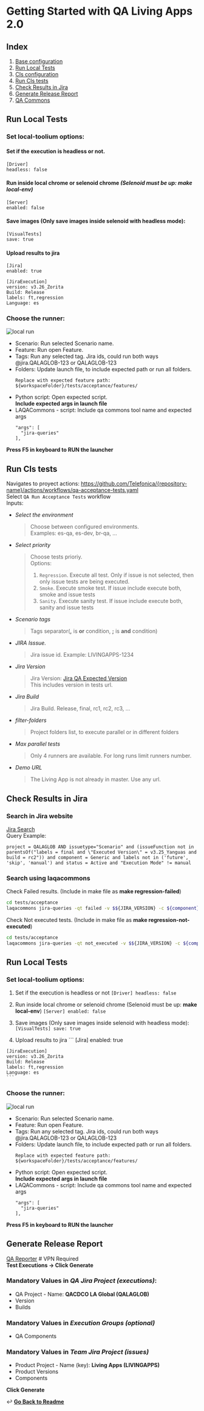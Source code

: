 # Getting Started with QA Living Apps 2.0

## Index
1. [Base configuration](./docs/base-configuration.md#base-configuration)
2. [Run Local Tests](#run-local-tests)
3. [CIs configuration](./docs/cis-configuration.md#cis)
4. [Run CIs tests](#run-cis-tests)
5. [Check Results in Jira](#check-results-in-jira)
6. [Generate Release Report](#generate-release-report)
7. [QA Commons](https://github.com/Telefonica/living-apps-qa-common)

## Run Local Tests
### Set local-toolium options:
#### Set if the execution is headless or not.
 ```
 [Driver]
 headless: false
 ```
#### Run inside local chrome or selenoid chrome _(Selenoid must be up: **make local-env**)_
 ```
 [Server]
 enabled: false
 ```
#### Save images (Only save images inside selenoid with headless mode):
```
[VisualTests]
save: true
```
#### Upload results to jira
```
[Jira]
enabled: true

[JiraExecution]
version: v3.26_Zorita
Build: Release
labels: ft,regression
Language: es
```
   
### Choose the runner:
![local run](./docs/images/local-run.png)
* Scenario: Run selected Scenario name.
* Feature: Run open Feature.
* Tags: Run any selected tag. Jira ids, could run both ways @jira.QALAGLOB-123 or QALAGLOB-123
* Folders: Update launch file, to include expected path or run all folders. <br>
  ```
  Replace with expected feature path:
  ${workspaceFolder}/tests/acceptance/features/
  ```
* Python script: Open expected script.<br>
  **Include expected args in launch file**
* LAQACommons - script: Include qa commons tool name and expected args
  ```
  "args": [
    "jira-queries"
  ],
  ```

**Press F5 in keyboard to RUN the launcher**

## Run CIs tests
Navigates to proyect actions: https://github.com/Telefonica/{repository-name}/actions/workflows/qa-acceptance-tests.yaml <br>
Select `QA Run Acceptance Tests` workflow <br>
Inputs:
* _Select the environment_<br> 

  >Choose between configured environments. <br>
  >Examples: es-qa, es-dev, br-qa, ... 

* _Select priority_
  >Choose tests prioriy. <br>
  >Options: <br>
  >1. `Regression`. Execute all test. Only if issue is not selected, then only issue tests are being executed.
  >2. `Smoke`. Execute smoke test. If issue include execute both, smoke and issue tests
  >3. `Sanity`. Execute sanity test. If issue include execute both, sanity and issue tests

* _Scenario tags_ 
  >Tags separator(**,** is **or** condition, **;** is **and** condition)

* _JIRA Isssue._
  > Jira issue id. Example: LIVINGAPPS-1234

* _Jira Version_
  > Jira Version: [Jira QA Expected Version](https://jira.tid.es/plugins/servlet/project-config/QALAGLOB/administer-versions?status=unreleased)<br>
  > This includes version in tests url.

* _Jira Build_
  > Jira Build. Release, final, rc1, rc2, rc3, ...

* _filter-folders_
  > Project folders list, to execute parallel or in different folders

* _Max parallel tests_
  > Only 4 runners are available. For long runs limit runners number.

* _Demo URL_
  > The Living App is not already in master. Use any url.

## Check Results in Jira

### Search in Jira website
[Jira Search](https://jira.tid.es/browse/QALAGLOB-727741?jql=project%20%3D%20QALAGLOB%20ORDER%20BY%20created%20DESC)<br>
Query Example:
```
project = QALAGLOB AND issuetype="Scenario" and (issueFunction not in parentsOf("labels = final and \"Executed Version\" = v3.25_Yanguas and build = rc2")) and component = Generic and labels not in ('future', 'skip', 'manual') and status = Active and "Execution Mode" != manual
```

### Search using laqacommons
Check Failed results. (Include in make file as **make regression-failed**)

```bash
cd tests/acceptance
laqacommons jira-queries -qt failed -v $${JIRA_VERSION} -c ${component} -p regression -b Release
```

Check Not executed tests. (Include in make file as **make regression-not-executed**)
```bash
cd tests/acceptance
laqacommons jira-queries -qt not_executed -v $${JIRA_VERSION} -c ${component} -p regression -b Release
```

## Run Local Tests

### Set local-toolium options:
   1. Set if the execution is headless or not
    ```
    [Driver]
    headless: false
    ```
   2. Run inside local chrome or selenoid chrome (Selenoid must be up: **make local-env**)
    ```
    [Server]
    enabled: false
    ```

   3. Save images (Only save images inside selenoid with headless mode):
    ```
    [VisualTests]
    save: true
    ```
   4. Upload results to jira
    ```
    [Jira]
    enabled: true

    [JiraExecution]
    version: v3.26_Zorita
    Build: Release
    labels: ft,regression
    Language: es
    ```
   
### Choose the runner:
![local run](./docs/images/local-run.png)
* Scenario: Run selected Scenario name.
* Feature: Run open Feature.
* Tags: Run any selected tag. Jira ids, could run both ways @jira.QALAGLOB-123 or QALAGLOB-123
* Folders: Update launch file, to include expected path or run all folders. <br>
  ```
  Replace with expected feature path:
  ${workspaceFolder}/tests/acceptance/features/
  ```
* Python script: Open expected script.<br>
  **Include expected args in launch file**
* LAQACommons - script: Include qa commons tool name and expected args
  ```
  "args": [
    "jira-queries"
  ],
  ```

**Press F5 in keyboard to RUN the launcher**

## Generate Release Report
[QA Reporter](http://qacdco.hi.inet/qacdco-reporter) # VPN Required <br>
**Test Executions -> Click Generate**

### Mandatory Values in _QA Jira Project (executions)_:
* QA Project - Name: **QACDCO LA Global  (QALAGLOB)**
* Version
* Builds
### Mandatory Values in _Execution Groups (optional)_
* QA Components
### Mandatory Values in _Team Jira Project (issues)_
* Product Project - Name (key): **Living Apps (LIVINGAPPS)**
* Product Versions
* Components

**Click Generate**


↩️ **[Go Back to Readme](../../README.md)**